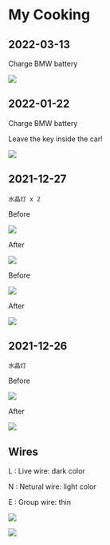 # My Cooking

## 2022-03-13

Charge BMW battery

![](image\2022\20220313_bmw_charge_01.jpg)

## 2022-01-22

Charge BMW battery

Leave the key inside the car!

![](image\2022\20220122_bmw_charge_01.jpg)

## 2021-12-27

```
水晶灯 x 2
```

Before

![](image\2021\20211227_chandelier_01.jpg)

After

![](image\2021\20211227_chandelier_02.jpg)

Before

![](image\2021\20211227_chandelier_03.jpg)

After

![](image\2021\20211227_chandelier_04.jpg)

## 2021-12-26

```
水晶灯
```

Before

![](image\2021\20211226_chandelier_01.jpg)

After

![](image\2021\20211226_chandelier_02.jpg)

## Wires

L : Live wire: dark color

N : Netural wire: light color

E : Group wire: thin

![](image\2021\20211226_chandelier_03.jpg)

![](image\2021\20211227_chandelier_05.jpg)
